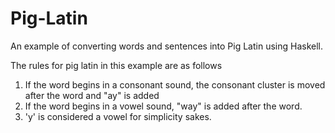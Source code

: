 # Pig-Latin
An example of converting words and sentences into Pig Latin using Haskell.

The rules for pig latin in this example are as follows
1. If the word begins in a consonant sound, the consonant cluster is moved after the word and "ay" is added
2. If the word begins in a vowel sound, "way" is added after the word.
3. 'y' is considered a vowel for simplicity sakes.
